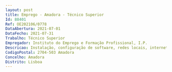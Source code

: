 ```yaml
--- 
layout: post
title: Emprego - Amadora - Técnico Superior
Id: 88401
Ref: OE202106/0778
DataAbertura: 2021-07-01
DataFecho: 2021-07-31
Trabalho: Técnico Superior
Empregador: Instituto do Emprego e Formação Profissional, I.P.
Descricao: Instalação, configuração de software, redes locais, internet e outras aplicações informáticas, bem como manutenção de computadores, tendo em conta as especificações técnicas dos equipamentos informáticos e os instrumentos e respeitando as normas de segurança, higiene e saúde no trabalho.
CodigoPostal: 2704-503 Amadora
Concelho: Amadora
Distrito: Lisboa
--- 
```

